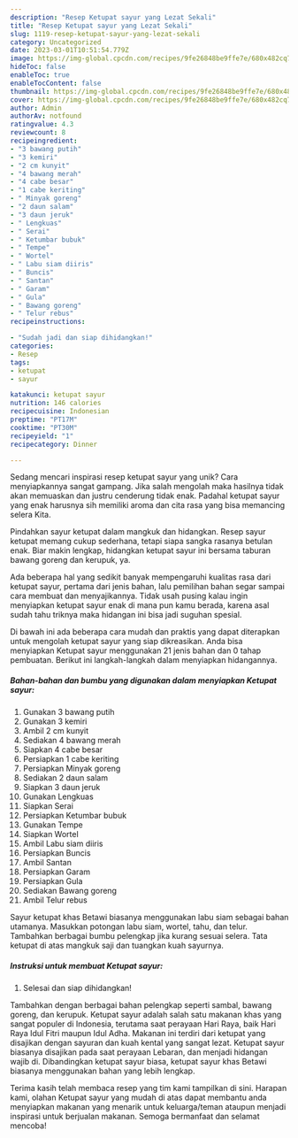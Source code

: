 ```yaml
---
description: "Resep Ketupat sayur yang Lezat Sekali"
title: "Resep Ketupat sayur yang Lezat Sekali"
slug: 1119-resep-ketupat-sayur-yang-lezat-sekali
category: Uncategorized
date: 2023-03-01T10:51:54.779Z
image: https://img-global.cpcdn.com/recipes/9fe26848be9ffe7e/680x482cq70/ketupat-sayur-foto-resep-utama.jpg
hideToc: false
enableToc: true
enableTocContent: false
thumbnail: https://img-global.cpcdn.com/recipes/9fe26848be9ffe7e/680x482cq70/ketupat-sayur-foto-resep-utama.jpg
cover: https://img-global.cpcdn.com/recipes/9fe26848be9ffe7e/680x482cq70/ketupat-sayur-foto-resep-utama.jpg
author: Admin
authorAv: notfound
ratingvalue: 4.3
reviewcount: 8
recipeingredient:
- "3 bawang putih"
- "3 kemiri"
- "2 cm kunyit"
- "4 bawang merah"
- "4 cabe besar"
- "1 cabe keriting"
- " Minyak goreng"
- "2 daun salam"
- "3 daun jeruk"
- " Lengkuas"
- " Serai"
- " Ketumbar bubuk"
- " Tempe"
- " Wortel"
- " Labu siam diiris"
- " Buncis"
- " Santan"
- " Garam"
- " Gula"
- " Bawang goreng"
- " Telur rebus"
recipeinstructions:

- "Sudah jadi dan siap dihidangkan!"
categories:
- Resep
tags:
- ketupat
- sayur

katakunci: ketupat sayur 
nutrition: 146 calories
recipecuisine: Indonesian
preptime: "PT17M"
cooktime: "PT30M"
recipeyield: "1"
recipecategory: Dinner

---
```





Sedang mencari inspirasi resep ketupat sayur yang unik? Cara menyiapkannya sangat gampang. Jika salah mengolah maka hasilnya tidak akan memuaskan dan justru cenderung tidak enak. Padahal ketupat sayur yang enak harusnya sih memiliki aroma dan cita rasa yang bisa memancing selera Kita.





Pindahkan sayur ketupat dalam mangkuk dan hidangkan. Resep sayur ketupat memang cukup sederhana, tetapi siapa sangka rasanya betulan enak. Biar makin lengkap, hidangkan ketupat sayur ini bersama taburan bawang goreng dan kerupuk, ya.

Ada beberapa hal yang sedikit banyak mempengaruhi kualitas rasa dari ketupat sayur, pertama dari jenis bahan, lalu pemilihan bahan segar sampai cara membuat dan menyajikannya. Tidak usah pusing kalau ingin menyiapkan ketupat sayur enak di mana pun kamu berada, karena asal sudah tahu triknya maka hidangan ini bisa jadi suguhan spesial.






Di bawah ini ada beberapa cara mudah dan praktis yang dapat diterapkan untuk mengolah ketupat sayur yang siap dikreasikan. Anda bisa menyiapkan Ketupat sayur menggunakan 21 jenis bahan dan 0 tahap pembuatan. Berikut ini langkah-langkah dalam menyiapkan hidangannya.

<!--inarticleads1-->

##### Bahan-bahan dan bumbu yang digunakan dalam menyiapkan Ketupat sayur:

1. Gunakan 3 bawang putih
1. Gunakan 3 kemiri
1. Ambil 2 cm kunyit
1. Sediakan 4 bawang merah
1. Siapkan 4 cabe besar
1. Persiapkan 1 cabe keriting
1. Persiapkan  Minyak goreng
1. Sediakan 2 daun salam
1. Siapkan 3 daun jeruk
1. Gunakan  Lengkuas
1. Siapkan  Serai
1. Persiapkan  Ketumbar bubuk
1. Gunakan  Tempe
1. Siapkan  Wortel
1. Ambil  Labu siam diiris
1. Persiapkan  Buncis
1. Ambil  Santan
1. Persiapkan  Garam
1. Persiapkan  Gula
1. Sediakan  Bawang goreng
1. Ambil  Telur rebus


Sayur ketupat khas Betawi biasanya menggunakan labu siam sebagai bahan utamanya. Masukkan potongan labu siam, wortel, tahu, dan telur. Tambahkan berbagai bumbu pelengkap jika kurang sesuai selera. Tata ketupat di atas mangkuk saji dan tuangkan kuah sayurnya. 

<!--inarticleads2-->

##### Instruksi untuk membuat Ketupat sayur:


1. Selesai dan siap dihidangkan!

Tambahkan dengan berbagai bahan pelengkap seperti sambal, bawang goreng, dan kerupuk. Ketupat sayur adalah salah satu makanan khas yang sangat populer di Indonesia, terutama saat perayaan Hari Raya, baik Hari Raya Idul Fitri maupun Idul Adha. Makanan ini terdiri dari ketupat yang disajikan dengan sayuran dan kuah kental yang sangat lezat. Ketupat sayur biasanya disajikan pada saat perayaan Lebaran, dan menjadi hidangan wajib di. Dibandingkan ketupat sayur biasa, ketupat sayur khas Betawi biasanya menggunakan bahan yang lebih lengkap. 

Terima kasih telah membaca resep yang tim kami tampilkan di sini. Harapan kami, olahan Ketupat sayur yang mudah di atas dapat membantu anda menyiapkan makanan yang menarik untuk keluarga/teman ataupun menjadi inspirasi untuk berjualan makanan. Semoga bermanfaat dan selamat mencoba!
